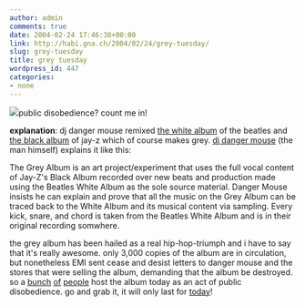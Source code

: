 ```yaml
---
author: admin
comments: true
date: 2004-02-24 17:46:38+00:00
link: http://habi.gna.ch/2004/02/24/grey-tuesday/
slug: grey-tuesday
title: grey tuesday
wordpress_id: 447
categories:
- none
---
```


[![](http://habi.gna.ch/blog/images/greyalbum-tm.jpg)](http://habi.gna.ch/blog/images/greyalbum.jpg)public disobedience?
count me in!

**explanation**: dj danger mouse remixed [the white album](http://www.allmusic.com/cg/amg.dll?p=amg&uid=UIDSUB040402241352592746&sql=Ajxkxikp6bbo9) of the beatles and [the black album](http://www.allmusic.com/cg/amg.dll?p=amg&uid=UIDSUB040402241353523017&sql=A8vaxlfjeacqq) of jay-z which of course makes grey.
[dj danger mouse](http://www.djdangermouse.com/) (the man himself) explains it like this:

The Grey Album is an art project/experiment that uses the full vocal 
content of Jay-Z's Black Album recorded over new beats and production 
made using the Beatles White Album as the sole source material. 
Danger Mouse insists he can explain and prove that all the music 
on the Grey Album can be traced back to the White Album and its 
musical content via sampling. Every kick, snare, and chord is taken 
from the Beatles White Album and is in their original recording somwhere. 

the grey album has been hailed as a real hip-hop-triumph and i have to say that it's really awesome. only 3,000 copies of the album are in circulation, but nonetheless EMI sent cease and desist letters to danger mouse and the stores that were selling the album, demanding that the album be destroyed. so a [bunch](http://www.illegal-art.org/audio/grey.html) [of](http://www.downhillbattle.org/) [people](http://www.web-laun.ch/djDangerMouse/index.html) host the album today as an act of public disobedience.
go and grab it, it will only last for [today](http://www.greytuesday.org/)!
